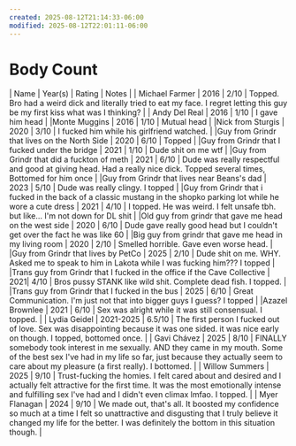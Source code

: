 ```yaml
---
created: 2025-08-12T21:14:33-06:00
modified: 2025-08-12T22:01:11-06:00
---
```


# Body Count

| Name | Year(s) | Rating | Notes |
| Michael Farmer | 2016 | 2/10 | Topped. Bro had a weird dick and literally tried to eat my face. I regret letting this guy be my first kiss what was I thinking? |
| Andy Del Real    | 2016 | 1/10 | I gave him head |
|Monte Muggins | 2016 | 1/10 | Mutual head |
|Nick from Sturgis | 2020 | 3/10 | I fucked him while his girlfriend watched. |
|Guy from Grindr that lives on the North Side | 2020 | 6/10 | Topped |
|Guy from Grindr that I fucked under the bridge | 2021 | 1/10 | Dude shit on me wtf |
|Guy from Grindr that did a fuckton of meth | 2021 | 6/10 | Dude was really respectful and good at giving head. Had a really nice dick. Topped several times, Bottomed for him once |
|Guy from Grindr that lives near Beans's dad | 2023 | 5/10 | Dude was really clingy. I topped |
|Guy from Grindr that i fucked in the back of a classic mustang in the shopko parking lot while he wore a cute dress | 2021 | 4/10 | I topped. He was weird. I felt unsafe tbh. but like... I'm not down for DL shit |
|Old guy from grindr that gave me head on the west side | 2020 | 6/10 | Dude gave really good head but I couldn't get over the fact he was like 60 |
|Big guy from grindr that gave me head in my living room | 2020 | 2/10 | Smelled horrible. Gave even worse head. |
|Guy from Grindr that lives by PetCo | 2025 | 2/10 | Dude shit on me. WHY. Asked me to speak to him in Lakota while I was fucking him??? I topped |
|Trans guy from Grindr that I fucked in the office if the Cave Collective | 2021| 4/10 | Bros pussy STANK like wild shit. Complete dead fish. I topped. |
|Trans guy from Grindr that I fucked in the bus | 2025 | 6/10 | Great Communication. I'm just not that into bigger guys I guess? I topped |
|Azazel Brownlee | 2021 | 6/10 | Sex was alright while it was still consensual. I topped. |
| Lydia Geidel | 2021-2025 | 6.5/10 | The first person I fucked out of love. Sex was disappointing because it was one sided. it was nice early on though. I topped, bottomed once. |
| Gavi Chávez | 2025 | 8/10 | FINALLY somebody took interest in me sexually. AND they came in my mouth. Some of the best sex I've had in my life so far, just because they actually seem to care about my pleasure (a first really). I bottomed. |
| Willow Summers | 2025 | 9/10 | Trust-fucking the homies. I felt cared about and desired and I actually felt attractive for the first time. It was the most emotionally intense and fulfilling sex I've had and I didn't even climax lmfao. I topped. |
| Myer Flanagan | 2024 | 9/10 | We made out, that's all. It boosted my confidence so much at a time I felt so unattractive and disgusting that I truly believe it changed my life for the better. I was definitely the bottom in this situation though. |
